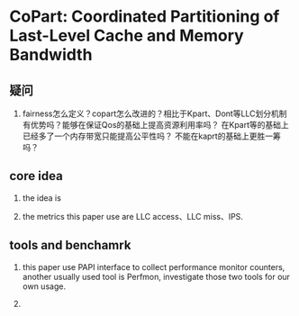 # CoPart:  Coordinated Partitioning of Last-Level Cache and Memory Bandwidth

## 疑问

1. fairness怎么定义？copart怎么改进的？相比于Kpart、Dont等LLC划分机制有优势吗？能够在保证Qos的基础上提高资源利用率吗？ 在Kpart等的基础上已经多了一个内存带宽只能提高公平性吗？ 不能在kaprt的基础上更胜一筹吗？

## core idea

1. the idea is 

2. the metrics this paper use are LLC access、LLC miss、IPS. 

## tools and benchamrk

1. this paper use PAPI interface to collect performance monitor counters, another usually used tool is Perfmon, investigate those two tools for our own usage.

2.  